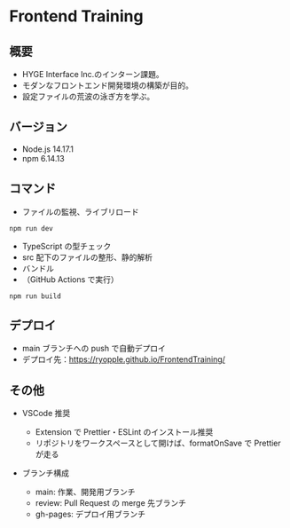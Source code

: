 # Frontend Training

## 概要

- HYGE Interface Inc.のインターン課題。
- モダンなフロントエンド開発環境の構築が目的。
- 設定ファイルの荒波の泳ぎ方を学ぶ。

## バージョン

- Node.js 14.17.1
- npm 6.14.13

## コマンド

- ファイルの監視、ライブリロード

```
npm run dev
```

- TypeScript の型チェック
- src 配下のファイルの整形、静的解析
- バンドル
- （GitHub Actions で実行）

```
npm run build
```

## デプロイ

- main ブランチへの push で自動デプロイ
- デプロイ先：https://ryopple.github.io/FrontendTraining/

## その他

- VSCode 推奨

  - Extension で Prettier・ESLint のインストール推奨
  - リポジトリをワークスペースとして開けば、formatOnSave で Prettier が走る

- ブランチ構成
  - main: 作業、開発用ブランチ
  - review: Pull Request の merge 先ブランチ
  - gh-pages: デプロイ用ブランチ
